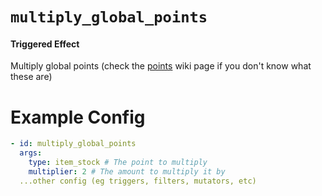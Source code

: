 # `multiply_global_points`
#### Triggered Effect

Multiply global points (check the [points](https://plugins.auxilor.io/effects/points) wiki page if you don't know what these are)

# Example Config
```yaml
- id: multiply_global_points
  args:
    type: item_stock # The point to multiply
    multiplier: 2 # The amount to multiply it by
  ...other config (eg triggers, filters, mutators, etc)
```